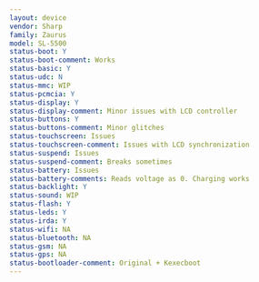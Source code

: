 ```yaml
---
layout: device
vendor: Sharp
family: Zaurus
model: SL-5500
status-boot: Y
status-boot-comment: Works
status-basic: Y
status-udc: N
status-mmc: WIP
status-pcmcia: Y
status-display: Y
status-display-comment: Minor issues with LCD controller
status-buttons: Y
status-buttons-comment: Minor glitches
status-touchscreen: Issues
status-touchscreen-comment: Issues with LCD synchronization
status-suspend: Issues
status-suspend-comment: Breaks sometimes
status-battery: Issues
status-battery-comments: Reads voltage as 0. Charging works
status-backlight: Y
status-sound: WIP
status-flash: Y
status-leds: Y
status-irda: Y
status-wifi: NA
status-bluetooth: NA
status-gsm: NA
status-gps: NA
status-bootloader-comment: Original + Kexecboot
---
```

